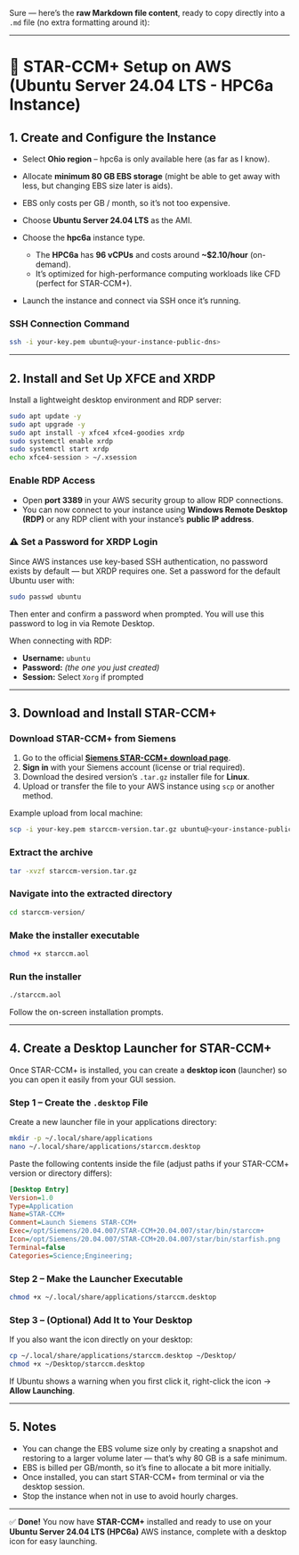 Sure — here’s the **raw Markdown file content**, ready to copy directly into a `.md` file (no extra formatting around it):

---

# 🧠 STAR-CCM+ Setup on AWS (Ubuntu Server 24.04 LTS - HPC6a Instance)

## 1. Create and Configure the Instance

* Select **Ohio region** – hpc6a is only available here (as far as I know).
* Allocate **minimum 80 GB EBS storage** (might be able to get away with less, but changing EBS size later is aids).
* EBS only costs per GB / month, so it’s not too expensive.
* Choose **Ubuntu Server 24.04 LTS** as the AMI.
* Choose the **hpc6a** instance type.

  * The **HPC6a** has **96 vCPUs** and costs around **~$2.10/hour** (on-demand).
  * It’s optimized for high-performance computing workloads like CFD (perfect for STAR-CCM+).
* Launch the instance and connect via SSH once it’s running.

### SSH Connection Command

```bash
ssh -i your-key.pem ubuntu@<your-instance-public-dns>
```

---

## 2. Install and Set Up XFCE and XRDP

Install a lightweight desktop environment and RDP server:

```bash
sudo apt update -y
sudo apt upgrade -y
sudo apt install -y xfce4 xfce4-goodies xrdp
sudo systemctl enable xrdp
sudo systemctl start xrdp
echo xfce4-session > ~/.xsession
```

### Enable RDP Access

* Open **port 3389** in your AWS security group to allow RDP connections.
* You can now connect to your instance using **Windows Remote Desktop (RDP)** or any RDP client with your instance’s **public IP address**.

### ⚠️ Set a Password for XRDP Login

Since AWS instances use key-based SSH authentication, no password exists by default — but XRDP requires one.
Set a password for the default Ubuntu user with:

```bash
sudo passwd ubuntu
```

Then enter and confirm a password when prompted.
You will use this password to log in via Remote Desktop.

When connecting with RDP:

* **Username:** `ubuntu`
* **Password:** *(the one you just created)*
* **Session:** Select `Xorg` if prompted

---

## 3. Download and Install STAR-CCM+

### Download STAR-CCM+ from Siemens

1. Go to the official **[Siemens STAR-CCM+ download page](https://plm.sw.siemens.com/en-US/simcenter/fluids/star-ccm-star-cd/)**.
2. **Sign in** with your Siemens account (license or trial required).
3. Download the desired version’s `.tar.gz` installer file for **Linux**.
4. Upload or transfer the file to your AWS instance using `scp` or another method.

Example upload from local machine:

```bash
scp -i your-key.pem starccm-version.tar.gz ubuntu@<your-instance-public-dns>:~
```

### Extract the archive

```bash
tar -xvzf starccm-version.tar.gz
```

### Navigate into the extracted directory

```bash
cd starccm-version/
```

### Make the installer executable

```bash
chmod +x starccm.aol
```

### Run the installer

```bash
./starccm.aol
```

Follow the on-screen installation prompts.

---

## 4. Create a Desktop Launcher for STAR-CCM+

Once STAR-CCM+ is installed, you can create a **desktop icon** (launcher) so you can open it easily from your GUI session.

### Step 1 – Create the `.desktop` File

Create a new launcher file in your applications directory:

```bash
mkdir -p ~/.local/share/applications
nano ~/.local/share/applications/starccm.desktop
```

Paste the following contents inside the file (adjust paths if your STAR-CCM+ version or directory differs):

```ini
[Desktop Entry]
Version=1.0
Type=Application
Name=STAR-CCM+
Comment=Launch Siemens STAR-CCM+
Exec=/opt/Siemens/20.04.007/STAR-CCM+20.04.007/star/bin/starccm+
Icon=/opt/Siemens/20.04.007/STAR-CCM+20.04.007/star/bin/starfish.png
Terminal=false
Categories=Science;Engineering;
```

### Step 2 – Make the Launcher Executable

```bash
chmod +x ~/.local/share/applications/starccm.desktop
```

### Step 3 – (Optional) Add It to Your Desktop

If you also want the icon directly on your desktop:

```bash
cp ~/.local/share/applications/starccm.desktop ~/Desktop/
chmod +x ~/Desktop/starccm.desktop
```

If Ubuntu shows a warning when you first click it, right-click the icon → **Allow Launching**.

---

## 5. Notes

* You can change the EBS volume size only by creating a snapshot and restoring to a larger volume later — that’s why 80 GB is a safe minimum.
* EBS is billed per GB/month, so it’s fine to allocate a bit more initially.
* Once installed, you can start STAR-CCM+ from terminal or via the desktop session.
* Stop the instance when not in use to avoid hourly charges.

---

✅ **Done!**
You now have **STAR-CCM+** installed and ready to use on your **Ubuntu Server 24.04 LTS (HPC6a)** AWS instance, complete with a desktop icon for easy launching.
